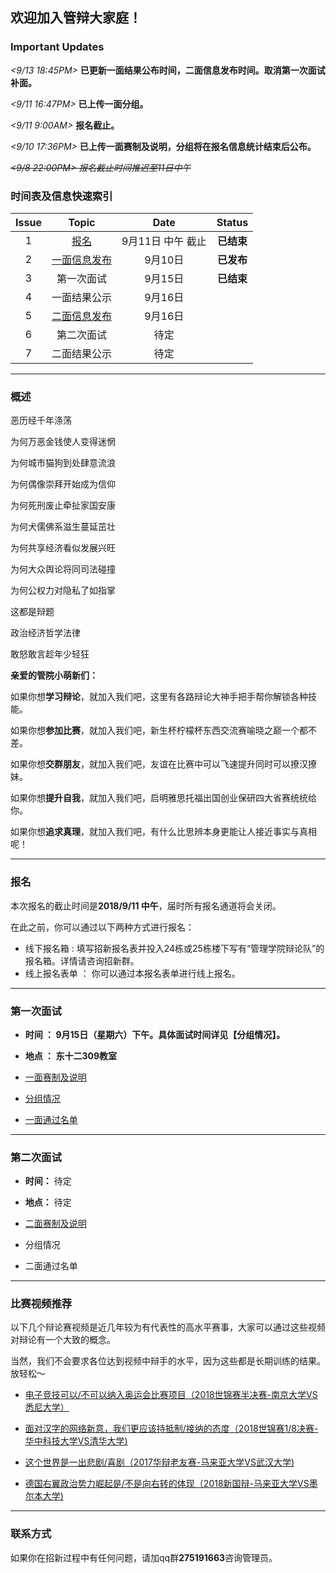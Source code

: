 ## 欢迎加入管辩大家庭！




### Important Updates

_<9/13 18:45PM>_ **已更新一面结果公布时间，二面信息发布时间。取消第一次面试补面。**

_<9/11 16:47PM>_ **已上传一面分组。**

_<9/11 9:00AM>_  **报名截止。**

_<9/10 17:36PM>_  **已上传一面赛制及说明，分组将在报名信息统计结束后公布。**

~~_<9/8 22:00PM>_  _报名截止时间推迟至11日中午_~~


### 时间表及信息快速索引


| Issue | Topic       | Date | Status |
|:---:|:----------:|:------------:|:---------:|
| 1  | [报名](#报名) | 9月11日 中午 截止 | **已结束**    |
| 2  | [一面信息发布](#第一次面试) |     9月10日     | **已发布**      |
| 3  | 第一次面试  | 9月15日        | **已结束**    |
| 4  | 一面结果公示 | 9月16日         |      |
| 5  | [二面信息发布](#第二次面试)  | 9月16日        |       |
| 6  | 第二次面试  | 待定         |       |
| 7  | 二面结果公示 | 待定         |       |


***

### 概述


恶历经千年涤荡

为何万恶金钱使人变得迷惘

为何城市猫狗到处肆意流浪

为何偶像崇拜开始成为信仰

为何死刑废止牵扯家国安康

为何犬儒佛系滋生蔓延茁壮

为何共享经济看似发展兴旺

为何大众舆论将同司法碰撞

为何公权力对隐私了如指掌

这都是辩题

政治经济哲学法律

敢怒敢言趁年少轻狂



**亲爱的管院小萌新们：**

  如果你想**学习辩论**，就加入我们吧，这里有各路辩论大神手把手帮你解锁各种技能。

  如果你想**参加比赛**，就加入我们吧，新生杯柠檬杯东西交流赛喻晓之巅一个都不差。

  如果你想**交群朋友**，就加入我们吧，友谊在比赛中可以飞速提升同时可以撩汉撩妹。

  如果你想**提升自我**，就加入我们吧，启明雅思托福出国创业保研四大省赛统统给你。

  如果你想**追求真理**，就加入我们吧，有什么比思辨本身更能让人接近事实与真相呢！


***


### 报名
 本次报名的截止时间是**2018/9/11 中午**，届时所有报名通道将会关闭。

 在此之前，你可以通过以下两种方式进行报名：
+ 线下报名箱 : 填写招新报名表并投入24栋或25栋楼下写有“管理学院辩论队”的报名箱。详情请咨询招新群。
+ 线上报名表单 ： 你可以通过本报名表单进行线上报名。


***

### 第一次面试

- **时间 ： 9月15日（星期六）下午。具体面试时间详见【分组情况】。**

- **地点 ： 东十二309教室**

- [一面赛制及说明](https://hustcmdebate.github.io/theFirstInterview)

- [分组情况](https://hustcmdebate.github.io/group)

- [一面通过名单](https://hustcmdebate.github.io/PassList)

***

### 第二次面试


 - **时间：** 待定

 - **地点：** 待定


 - [二面赛制及说明](https://hustcmdebate.github.io/theSecondInterview)

 - 分组情况

 - 二面通过名单


***

### 比赛视频推荐

以下几个辩论赛视频是近几年较为有代表性的高水平赛事，大家可以通过这些视频对辩论有一个大致的概念。

当然，我们不会要求各位达到视频中辩手的水平，因为这些都是长期训练的结果。放轻松～

- [电子竞技可以/不可以纳入奥运会比赛项目（2018世锦赛半决赛-南京大学VS悉尼大学）](https://www.bilibili.com/video/av24073183?from=search&seid=12385239464103562002)

- [面对汉字的网络新意，我们更应该持抵制/接纳的态度（2018世锦赛1/8决赛-华中科技大学VS清华大学)](https://www.bilibili.com/video/av27111577/)

- [这个世界是一出悲剧/喜剧（2017华辩老友赛-马来亚大学VS武汉大学)](https://www.bilibili.com/video/av11521245/?p=12)

- [德国右翼政治势力崛起是/不是向右转的体现（2018新国辩-马来亚大学VS墨尔本大学)](https://v.youku.com/v_show/id_XMzE5MzE2OTE1Mg==.html)


***

### 联系方式

如果你在招新过程中有任何问题，请加qq群**275191663**咨询管理员。
